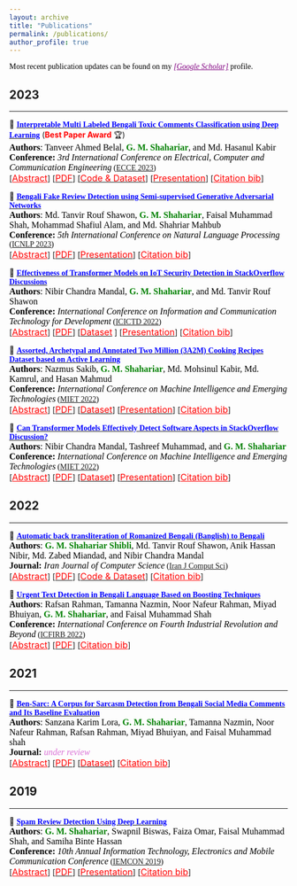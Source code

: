 ```yaml
---
layout: archive
title: "Publications"
permalink: /publications/
author_profile: true
---
```


<span style="color:black; font-family:Georgia;">Most recent publication updates can be found on my <a style ="color:#800080;" href="https://scholar.google.com/citations?hl=en&user=GBaSF7MAAAAJ&view_op=list_works&sortby=pubdate"><em>[Google Scholar]</em></a> profile.</span>

## 2023
---------
<!-- Paper 05 -->
📌 [<span style="color:blue;font-family:Trebuchet MS;">**Interpretable Multi Labeled Bengali Toxic Comments Classification using Deep Learning**</span>](https://ieeexplore.ieee.org/document/10101588) (<span style="color:red"><strong>Best Paper Award</strong></span> 🏆)<br>
<span style="color:black;font-family:Georgia">
	<font size="3"><strong>Authors</strong>: Tanveer Ahmed Belal, <strong style="color:green">G. M. Shahariar</strong>, and Md. Hasanul Kabir </font>
</span>
<br>
<span style="color:black;font-family:Georgia">
	<font size="3"><strong>Conference:</strong><em> 3rd International Conference on Electrical, Computer and Communication Engineering</em></font> ([ECCE 2023](https://webs.cuet.ac.bd/ecce/))
</span>
<br>
[<a style="color:red;" href="#" onclick="$('#ecce2023_abstract').toggle();return false;"><font size="3">Abstract</font></a>] [[<span style ="color:red"><font size="3">PDF</font></span>](https://www.researchgate.net/publication/369924719_Interpretable_Multi_Labeled_Bengali_Toxic_Comments_Classification_using_Deep_Learning)] [[<span style ="color:red"><font size="3">Code & Dataset</font></span>](https://github.com/deepu099cse/Multi-Labeled-Bengali-Toxic-Comments-Classification)] [[<span style ="color:red"><font size="3">Presentation</font></span>](https://shahariar-shibli.github.io/files/ECCE2023/ECCE-Toxic-Comments-Presentation.pptx)] [<a style="color:red;" href="#" onclick="$('#ecce2023_bib').toggle();return false;"><font size="3">Citation bib</font></a>] 

<div id="ecce2023_bib" class="bib" style="display:none;">
	<pre>
	  @INPROCEEDINGS{10101588,
	  author={Belal, Tanveer Ahmed and Shahariar, G. M. and Kabir, Md. Hasanul},
	  booktitle={2023 International Conference on Electrical, Computer and Communication Engineering (ECCE)}, 
	  title={Interpretable Multi Labeled Bengali Toxic Comments Classification using Deep Learning}, 
	  year={2023},
	  volume={},
	  number={},
	  pages={1-6},
	  doi={10.1109/ECCE57851.2023.10101588}}
	</pre>
</div>

<div id="ecce2023_abstract" class="abstract" style="display:none;">
	<p style="text-align:justify; color:black;font-family:Monaco;"> 
		<font size="3">
			This paper presents a deep learning-based pipeline for categorizing Bengali toxic comments, 
			in which at first a binary classification model is used to determine whether a comment is toxic or not, 
			and then a multi-label classifier is employed to determine which toxicity type the comment belongs to. 
			For this purpose, we have prepaBlue a manually labeled dataset consisting of 16,073 instances among which 8,488 are Toxic 
			and any toxic comment may correspond to one or more of the six toxic categories - vulgar, hate, religious, threat, troll, 
			and insult simulta-neously. Long Short Term Memory (LSTM) with BERT Embedding achieved 89.42% accuracy for the binary classification 
			task while as a multi-label classifier, a combination of Convolutional Neural Network and Bi-directional Long Short Term Memory 
			(CNN-BiLSTM) with attention mechanism achieved 78.92% accuracy and 0.86 as weighted F1-score. To explain the pBlueictions and interpret 
			the word feature importance during classification by the proposed models, we utilized Local Interpretable Model-Agnostic Explanations (LIME) framework.
		</font>
	</p>
</div>

<!-- Paper 04 -->
📌 [<span style="color:blue;font-family:Trebuchet MS;">**Bengali Fake Review Detection using Semi-supervised Generative Adversarial Networks**</span>](https://ieeexplore.ieee.org/document/10236810)<br>
<span style="color:black;font-family:Georgia">
	<font size="3"><strong>Authors</strong>: Md. Tanvir Rouf Shawon, <strong style="color:green">G. M. Shahariar</strong>, Faisal Muhammad Shah, Mohammad Shafiul Alam, and Md. Shahriar Mahbub</font>
</span>
<br>
<span style="color:black;font-family:Georgia">
	<font size="3"><strong>Conference:</strong><em> 5th International Conference on Natural Language Processing</em></font> ([ICNLP 2023](http://www.icnlp.net/index.html))
</span>
<br>
[<a style="color:red;" href="#" onclick="$('#icnlp2023_abstract').toggle();return false;"><font size="3">Abstract</font></a>] [[<span style ="color:red"><font size="3">PDF</font></span>](https://arxiv.org/abs/2304.02739)] [[<span style ="color:red"><font size="3">Presentation</font></span>](https://shahariar-shibli.github.io/files/ICNLP2023/BFRD-Final.pdf)] [<a style="color:red;" href="#" onclick="$('#icnlp2023_bib').toggle();return false;"><font size="3">Citation bib</font></a>] 

<div id="icnlp2023_bib" class="bib" style="display:none;">
	<pre>
		@INPROCEEDINGS{10236810,
		  author={Shawon, Md. Tanvir Rouf and Shahariar, G. M. and Shah, Faisal Muhammad and Alam, Mohammad Shafiul and Mahbub, Md. Shahriar},
		  booktitle={2023 5th International Conference on Natural Language Processing (ICNLP)}, 
		  title={Bengali Fake Review Detection using Semi-supervised Generative Adversarial Networks}, 
		  year={2023},
		  volume={},
		  number={},
		  pages={12-16},
		  doi={10.1109/ICNLP58431.2023.00011}}
	</pre>
</div>

<div id="icnlp2023_abstract" class="abstract" style="display:none;">
	<p style="text-align:justify; color:black;font-family:Monaco;"> 
		<font size="3">
			This paper investigates the potential of semi-supervised Generative Adversarial Networks (GANs) to fine-tune pretrained language 
			models in order to classify Bengali fake reviews from real reviews with a few annotated data. With the rise of social media and e-commerce, 
			the ability to detect fake or deceptive reviews is becoming increasingly important in order to protect consumers from being misled by false 
			information. Any machine learning model will have trouble identifying a fake review, especially for a low resource language like Bengali. 
			We have demonstrated that the proposed semi-supervised GAN-LM architecture (generative adversarial network on top of a pretrained language 
			model) is a viable solution in classifying Bengali fake reviews as the experimental results suggest that even with only 1024 annotated samples, 
			BanglaBERT with semi-supervised GAN (SSGAN) achieved an accuracy of 83.59% and a f1-score of 84.89% outperforming other pretrained language 
			models - BanglaBERT generator, Bangla BERT Base and Bangla-Electra by almost 3%, 4% and 10% respectively in terms of accuracy. The experiments 
			were conducted on a manually labeled food review dataset consisting of total 6014 real and fake reviews collected from various social media 
			groups. Researchers that are experiencing difficulty recognizing not just fake reviews but other classification issues owing to a lack of 
			labeled data may find a solution in our proposed methodology.
		</font>
	</p>
</div>

<!-- Paper 03 --> 
📌 [<span style="color:Blue;font-family:Trebuchet MS;">**Effectiveness of Transformer Models on IoT Security Detection in StackOverflow Discussions**</span>](https://link.springer.com/chapter/10.1007/978-981-19-7528-8_10)<br>
<span style="color:black;font-family:Georgia">
	<font size="3"><strong>Authors</strong>: Nibir Chandra Mandal, <strong style="color:green">G. M. Shahariar</strong>, and Md. Tanvir Rouf Shawon</font>
</span>
<br>
<span style="color:black;font-family:Georgia">
	<font size="3"><strong>Conference:</strong><em> International Conference on Information and Communication Technology for Development</em></font> ([ICICTD 2022](https://link.springer.com/book/10.1007/978-981-19-7528-8))
</span>
<br>
[<a style="color:red;" href="#" onclick="$('#icictd2023_abstract').toggle();return false;"><font size="3">Abstract</font></a>] [[<span style ="color:red"><font size="3">PDF</font></span>](https://arxiv.org/pdf/2207.14542.pdf)] [[<span style ="color:red"><font size="3">Dataset</font></span>](https://github.com/shahariar-shibli/Effectiveness-of-Transformer-Models-on-IoT-Security-Detection-in-StackOverflow-Discussions) ] [[<span style ="color:red"><font size="3">Presentation</font></span>](https://shahariar-shibli.github.io/files/ICICTD2022/PaperID_68.pdf)] [<a style="color:red;" href="#" onclick="$('#icictd2023_bib').toggle();return false;"><font size="3">Citation bib</font></a>] 

<div id="icictd2023_bib" class="bib" style="display:none;">
	<pre>
		@InProceedings{mandalSecurity,
			author="Mandal, Nibir Chandra
			and Shahariar, G. M.
			and Shawon, Md. Tanvir Rouf",
			title="Effectiveness of Transformer Models on IoT Security Detection in StackOverflow Discussions",
			booktitle="Proceedings of International Conference on Information and Communication Technology for Development",
			year="2023",
			publisher="Springer Nature Singapore",
			address="Singapore",
			pages="125--137"
		}
	</pre>
</div>

<div id="icictd2023_abstract" class="abstract" style="display:none;">
	<p style="text-align:justify; color:black;font-family:Monaco;"> 
		<font size="3">
			The Internet of Things (IoT) is an emerging concept that directly links to the billions of physical items, or “things” 
			that are connected to the Internet and are all gathering and exchanging information between devices and systems. However, 
			IoT devices were not built with security in mind, which might lead to security vulnerabilities in a multi-device system. 
			Traditionally, we investigated IoT issues by polling IoT developers and specialists. This technique, however, is not scalable 
			since surveying all IoT developers is not feasible. Another way to look into IoT issues is to look at IoT developer discussions 
			on major online development forums like Stack Overflow (SO). However, finding discussions that are relevant to IoT issues is 
			challenging since they are frequently not categorized with IoT-related terms. In this paper, we present the “IoT Security Dataset”, 
			a domain-specific dataset of 7147 samples focused solely on IoT security discussions. As there are no automated tools to label these 
			samples, we manually labeled them. We further employed multiple transformer models to automatically detect security discussions. 
			Through rigorous investigations, we found that IoT security discussions are different and more complex than traditional security 
			discussions. We demonstrated a considerable performance loss (up to 44%) of transformer models on cross-domain datasets when we 
			transferred knowledge from a general-purpose dataset “Opiner”, supporting our claim. Thus, we built a domain-specific IoT security 
			detector with an F1-Score of 0.69. We have made the dataset public in the hope that developers would learn more about the security 
			discussion and vendors would enhance their concerns about product security.
		</font>
	</p>
</div>


<!-- Paper 02 -->
📌 [<span style="color:Blue;font-family:Trebuchet MS;">**Assorted, Archetypal and Annotated Two Million (3A2M) Cooking Recipes Dataset based on Active Learning**</span>](https://doi.org/10.1007/978-3-031-34622-4_15)<br>
<span style="color:black;font-family:Georgia">
	<font size="3"><strong>Authors</strong>: Nazmus Sakib, <strong style="color:green">G. M. Shahariar</strong>, Md. Mohsinul Kabir, Md. Kamrul, and Hasan Mahmud</font>
</span>
<br>
<span style="color:black;font-family:Georgia">
	<font size="3"><strong>Conference:</strong><em> International Conference on Machine Intelligence and Emerging Technologies</em></font> ([MIET 2022](https://confmiet.org/))
</span>
<br>
[<a style="color:red;" href="#" onclick="$('#miet2022_abstract').toggle();return false;"><font size="3">Abstract</font></a>] [[<span style ="color:red"><font size="3">PDF</font></span>](https://arxiv.org/abs/2303.16778)] [[<span style ="color:red"><font size="3">Dataset</font></span>](https://www.kaggle.com/datasets/nazmussakibrupol/3a2m-cooking-recipe-dataset)] [[<span style ="color:red"><font size="3">Presentation</font></span>](https://shahariar-shibli.github.io/files/MIET2022/PaperID_462.pdf)] [<a style="color:red;" href="#" onclick="$('#miet2022_bib').toggle();return false;"><font size="3">Citation bib</font></a>] 

<div id="miet2022_bib" class="bib" style="display:none;">
	<pre>
		@InProceedings{3A2M,
			author="Sakib, Nazmus
			and Shahariar, G. M.
			and Kabir, Md. Mohsinul
			and Hasan, Md. Kamrul
			and Mahmud, Hasan",
			title="Assorted, Archetypal and Annotated Two Million (3A2M) Cooking Recipes Dataset Based on Active Learning",
			booktitle="Machine Intelligence and Emerging Technologies",
			year="2023",
			publisher="Springer Nature Switzerland",
			address="Cham",
			pages="188--203"
		}
	</pre>
</div>

<div id="miet2022_abstract" class="abstract" style="display:none;">
	<p style="text-align:justify; color:black;font-family:Monaco;"> 
		<font size="3">
			Cooking recipes allow individuals to exchange culinary ideas and provide food preparation instructions. Due to a lack of 
			adequate labeled data, categorizing raw recipes found online to the appropriate food genres is a challenging task in this domain. 
			Utilizing the knowledge of domain experts to categorize recipes could be a solution. In this study, we present a novel dataset 
			of two million culinary recipes labeled in respective categories leveraging the knowledge of food experts and an active learning 
			technique. To construct the dataset, we collect the recipes from the RecipeNLG dataset [1]. Then, we employ three human experts 
			whose trustworthiness score is higher than 86.667% to categorize 300K recipe by their Named Entity Recognition (NER) and assign 
			it to one of the nine categories: bakery, drinks, non-veg, vegetables, fast food, cereals, meals, sides and fusion. Finally, we 
			categorize the remaining 1900K recipes using Active Learning method with a blend of Query-by-Committee and Human In The Loop 
			(HITL) approaches. There are more than two million recipes in our dataset, each of which is categorized and has a confidence 
			score linked with it. For the 9 genres, the Fleiss Kappa score of this massive dataset is roughly 0.56026. We believe that the 
			research community can use this dataset to perform various machine learning tasks such as recipe genre classification, recipe 
			generation of a specific genre, new recipe creation, etc. The dataset can also be used to train and evaluate the performance 
			of various NLP tasks such as named entity recognition, part-of-speech tagging, semantic role labeling, and so on.
		</font>
	</p>
</div>

<!-- Paper 01 -->
📌 [<span style="color:Blue;font-family:Trebuchet MS;">**Can Transformer Models Effectively Detect Software Aspects in StackOverflow Discussion?**</span>](https://doi.org/10.1007/978-3-031-34622-4_18)<br>
<span style="color:black;font-family:Georgia">
	<font size="3"><strong>Authors</strong>: Nibir Chandra Mandal, Tashreef Muhammad, and <strong style="color:green">G. M. Shahariar</strong></font>
</span>
<br>
<span style="color:black;font-family:Georgia">
	<font size="3"><strong>Conference:</strong><em> International Conference on Machine Intelligence and Emerging Technologies</em></font> ([MIET 2022](https://confmiet.org/))
</span>
<br>
[<a style="color:red;" href="#" onclick="$('#miet2022_2_abstract').toggle();return false;"><font size="3">Abstract</font></a>] [[<span style ="color:red"><font size="3">PDF</font></span>](https://arxiv.org/abs/2209.12065)] [[<span style ="color:red"><font size="3">Dataset</font></span>](https://shahariar-shibli.github.io/files/MIET2022/UddinSOAspect.csv)] [[<span style ="color:red"><font size="3">Presentation</font></span>](https://shahariar-shibli.github.io/files/MIET2022/PaperID_371.pptx)] [<a style="color:red;" href="#" onclick="$('#miet2022_2_bib').toggle();return false;"><font size="3">Citation bib</font></a>] 

<div id="miet2022_2_bib" class="bib" style="display:none;">
	<pre>
		@InProceedings{mandal2022can,
			author="Mandal, Nibir Chandra
			and Muhammad, Tashreef
			and Shahariar, G. M.",
			title="Can Transformer Models Effectively Detect Software Aspects in StackOverflow Discussion?",
			booktitle="Machine Intelligence and Emerging Technologies",
			year="2023",
			publisher="Springer Nature Switzerland",
			address="Cham",
			pages="226--241"
		}
	</pre>
</div>

<div id="miet2022_2_abstract" class="abstract" style="display:none;">
	<p style="text-align:justify; color:black;font-family:Monaco;"> 
		<font size="3">
			Dozens of new tools and technologies are being incorporated to help developers, which is becoming a source of consternation 
			as they struggle to choose one over the others. For example, there are at least ten frameworks available to developers for 
			developing web applications, posing a conundrum in selecting the best one that meets their needs. As a result, developers 
			are continuously searching for all of the benefits and drawbacks of each API, framework, tool, and so on. One of the typical 
			approaches is to examine all of the features through official documentation and discussion. This approach is time-consuming, 
			often makes it difficult to determine which aspects are the most important to a particular developer and whether a particular 
			aspect is important to the community at large. In this paper, we have used a benchmark API aspects dataset (Opiner) collected 
			from StackOverflow posts and observed how Transformer models (BERT, RoBERTa, DistilBERT, and XLNet) perform in detecting 
			software aspects in textual developer discussion with respect to the baseline Support Vector Machine (SVM) model. Through 
			extensive experimentation, we have found that transformer models improve the performance of baseline SVM for most of the 
			aspects, i.e., 'Performance', 'Security', 'Usability', 'Documentation', 'Bug', 'Legal', 'OnlySentiment', and 'Others'. However, 
			the models fail to apprehend some of the aspects (e.g., 'Community' and 'Potability') and their performance varies depending 
			on the aspects. Also, larger architectures like XLNet are ineffective in interpreting software aspects compared to smaller 
			architectures like DistilBERT.
		</font>
	</p>
</div>

## 2022
---------
<!-- Paper 02 -->
📌 [<span style="color:Blue;font-family:Trebuchet MS;">**Automatic back transliteration of Romanized Bengali (Banglish) to Bengali**</span>](https://link.springer.com/article/10.1007/s42044-022-00122-9)<br>
<span style="color:black;font-family:Georgia">
	<font size="3"><strong>Authors</strong>: <strong style="color:green">G. M. Shahariar Shibli</strong>, Md. Tanvir Rouf Shawon, Anik Hassan Nibir, Md. Zabed Miandad, and Nibir Chandra Mandal</font>
</span>
<br>
<span style="color:black;font-family:Georgia">
	<font size="3"><strong>Journal:</strong><em> Iran Journal of Computer Science</em></font> ([Iran J Comput Sci](https://www.springer.com/journal/42044))
</span>
<br>
[<a style="color:red;" href="#" onclick="$('#iran2022_abstract').toggle();return false;"><font size="3">Abstract</font></a>] [[<span style ="color:red"><font size="3">PDF</font></span>](https://shahariar-shibli.github.io/files/IRAN2022/Banglish_to_Bangla.pdf)] [[<span style ="color:red"><font size="3">Code & Dataset</font></span>](https://github.com/shahariar-shibli/Automatic-Back-Transliteration-of-Romanized-Bengali-Banglish-to-Bengali)] [<a style="color:red;" href="#" onclick="$('#iran2022_bib').toggle();return false;"><font size="3">Citation bib</font></a>] 

<div id="iran2022_bib" class="bib" style="display:none;">
	<pre>
		@article{shibli2022automatic,
		  title={Automatic back transliteration of Romanized Bengali (Banglish) to Bengali},
		  author={Shibli, GM Shahariar and Shawon, Md Tanvir Rouf and Nibir, Anik Hassan and Miandad, Md Zabed and Mandal, Nibir Chandra},
		  journal={Iran Journal of Computer Science},
		  pages={1--12},
		  year={2022},
		  publisher={Springer}
		}
	</pre>
</div>

<div id="iran2022_abstract" class="abstract" style="display:none;">
	<p style="text-align:justify; color:black;font-family:Monaco;"> 
		<font size="3">
			Back transliteration of Romanized Bengali to Bengali is the process of converting text written in the Latin alphabet back into the 
			Bengali script. This is often done in order to improve the readability of Bengali text for Bengali speakers using a simple rules-based 
			system, or an interactive transliteration tool. There are many ways to back transliterate from Romanized Bengali to Bengali, but most 
			of them are either grapheme or phoneme based. This paper introduces a unique pipeline that uses nine open source back transliteration 
			tools to automatically back transliterate Romanized Bengali to Bengali. The pipeline consists of seven steps: (1) processing the 
			Romanized Bengali input; (2) acquiring human transliteration for performance comparison; (3) employing transliteration tools; (4) 
			generating candidate transliterations; (5) post-processing the candidate transliterations; (6) selecting best candidate transliteration, 
			and (7) evaluating the quality of the transliterations through several performance metrics. Experimental results reveal that our approach 
			produced the highest BLEU-1 score of 81.28, BLEU-2 score of 60.75, BLEU-3 score of 44.45, BLEU-4 score of 30.46, and the lowest average 
			Word Error Rate and Word Information Lost of 29.21 and 43.68, respectively, on 1000 Romanized Bengali texts. In terms of recall, 
			we achieved a Rouge-L score of 0.7190.
		</font>
	</p>
</div>

<!-- Paper 01 -->
📌 [<span style="color:Blue;font-family:Trebuchet MS;">**Urgent Text Detection in Bengali Language Based on Boosting Techniques**</span>](https://link.springer.com/chapter/10.1007/978-981-19-2445-3_49)<br>
<span style="color:black;font-family:Georgia">
	<font size="3"><strong>Authors</strong>: Rafsan Rahman, Tamanna Nazmin, Noor Nafeur Rahman, Miyad Bhuiyan, <strong style="color:green">G. M. Shahariar</strong>, and Faisal Muhammad Shah</font>
</span>
<br>
<span style="color:black;font-family:Georgia">
	<font size="3"><strong>Conference:</strong><em> International Conference on Fourth Industrial Revolution and Beyond</em></font> ([ICFIRB 2022](https://link.springer.com/book/10.1007/978-981-19-2445-3))
</span>
<br>
[<a style="color:red;" href="#" onclick="$('#icfirb2022_abstract').toggle();return false;"><font size="3">Abstract</font></a>] [[<span style ="color:red"><font size="3">PDF</font></span>](https://www.researchgate.net/publication/364138051_Urgent_Text_Detection_in_Bengali_Language_Based_on_Boosting_Techniques)] [<a style="color:red;" href="#" onclick="$('#icfirb2022_bib').toggle();return false;"><font size="3">Citation bib</font></a>] 

<div id="icfirb2022_bib" class="bib" style="display:none;">
	<pre>
		@InProceedings{10.1007/978-981-19-2445-3_49,
			author="Rahman, Rafsan
			and Nazmin, Tamanna
			and Rahman, Noor Nafeur
			and Bhuiyan, Miyad
			and Shahariar, G. M.
			and Shah, Faisal Muhammad",
			title="Urgent Text Detection in Bengali Language Based on Boosting Techniques",
			booktitle="Proceedings of International Conference on Fourth Industrial Revolution and Beyond 2021 ",
			year="2022",
			publisher="Springer Nature Singapore",
			address="Singapore",
			pages="697--709",
			isbn="978-981-19-2445-3"
		}
	</pre>
</div>

<div id="icfirb2022_abstract" class="abstract" style="display:none;">
	<p style="text-align:justify; color:black;font-family:Monaco;"> 
		<font size="3">
			This paper presents a learning approach on a unique dataset formulated by authors that detects urgent texts 
			from the posts on social media platforms in Bengali language. It is difficult to keep track of every information 
			we go through social media. In the collision of numerous posts, it is easy to miss information that is urgent. 
			In this advanced era of machine learning, detecting urgent texts among thousands of posts would be much easier 
			if we can implement a model that can filter the urgent text out of them. Therefore, we propose an approach that 
			can identify any type of urgent texts from public posts by leveraging a manually constructed dataset that is fully 
			human annotated. Apart from traditional machine learning classifiers, we applied boosting algorithms in our 
			proposed method in addition. Experimentally, a significant increase in accuracy has been noticed by boosting 
			weak learners. Support Vector Machine (SVM) achieved 80.9% accuracy where gradient boosting outperformed the 
			traditional approach with 82% accuracy while detecting urgent texts in Bengali language.
		</font>
	</p>
</div>


## 2021
-------
<!-- Paper 01 -->
📌 [<span style="color:Blue;font-family:Trebuchet MS;">**Ben-Sarc: A Corpus for Sarcasm Detection from Bengali Social Media Comments and Its Baseline Evaluation**</span>](https://www.researchgate.net/publication/357888683_Ben-Sarc_A_Corpus_for_Sarcasm_Detection_from_Bengali_Social_Media_Comments_and_Its_Baseline_Evaluation)<br>
<span style="color:black;font-family:Georgia">
	<font size="3"><strong>Authors</strong>: Sanzana Karim Lora, <strong style="color:green">G. M. Shahariar</strong>, Tamanna Nazmin, Noor Nafeur Rahman, Rafsan Rahman, Miyad Bhuiyan, and Faisal Muhammad shah</font>
</span>
<br>
	<span style="color:black;font-family:Georgia">
		<font size="3"><strong>Journal:</strong> 
				<span style ="color:orchid">
					<em>under review</em>
				</span>
		</font>
	</span>
<br>
[<a style="color:red;" href="#" onclick="$('#inreview_abstract').toggle();return false;"><font size="3">Abstract</font></a>] [[<span style ="color:red"><font size="3">PDF</font></span>](https://engrxiv.org/preprint/view/2102/4194)] [[<span style ="color:red"><font size="3">Dataset</font></span>](https://docs.google.com/spreadsheets/d/1paQG4X28R7kiV3zYN9Lwa3mJgouXZjqL/edit#gid=785602251)] [<a style="color:red;" href="#" onclick="$('#inreview_bib').toggle();return false;"><font size="3">Citation bib</font></a>] 

<div id="inreview_bib" class="bib" style="display:none;">
	<pre>
		@article{loraben,
		  title={Ben-Sarc: A Corpus for Sarcasm Detection from Bengali Social Media Comments and Its Baseline Evaluation},
		  author={Lora, Sanzana Karim and Shahariar, GM and Nazmin, Tamanna and Rahman, Noor Nafeur and Rahman, Rafsan and Bhuiyan, Miyad and others},
		  publisher={Engineering Archive}
		}
	</pre>
</div>

<div id="inreview_abstract" class="abstract" style="display:none;">
	<p style="text-align:justify; color:black;font-family:Monaco;"> 
		<font size="3">
			Sarcasm detection research of the Bengali language so far can be considered to be narrow due to the unavailability of resources. 
			In this paper, we introduce a large-scale self annotated Bengali corpus for sarcasm detection research problem in the Bengali 
			language named 'Ben-Sarc' containing 25,636 comments, manually collected from different public Facebook pages and evaluated by external 
			evaluators. Then we present a complete strategy to utilize different models of traditional machine learning, deep learning, and 
			transfer learning to detect sarcasm from text using the Ben-Sarc corpus. Finally, we demonstrate a comparison between the performance 
			of traditional machine learning, deep learning, and transfer learning models on our Ben-Sarc corpus. Transfer learning using 
			Indic-Transformers Bengali BERT as a pre-trained source model has achieved the highest accuracy of 75.05%. The second highest 
			accuracy is obtained by the LSTM model with 72.48% and Multinomial Naive Bayes is acquired the third highest with 72.36% accuracy 
			for deep learning and machine learning, respectively. The Ben-Sarc corpus is made publicly available in the hope of advancing 
			the Bengali Natural Language Processing community.
		</font>
	</p>
</div>

## 2019
-------
<!-- Paper 01 -->
📌 [<span style="color:Blue;font-family:Trebuchet MS;">**Spam Review Detection Using Deep Learning**</span>](https://ieeexplore.ieee.org/document/8936148)<br>
<span style="color:black;font-family:Georgia">
	<font size="3"><strong>Authors</strong>: <strong style="color:green">G. M. Shahariar</strong>, Swapnil Biswas, Faiza Omar, Faisal Muhammad Shah, and Samiha Binte Hassan</font>
</span>
<br>
<span style="color:black;font-family:Georgia">
	<font size="3"><strong>Conference:</strong><em> 10th Annual Information Technology, Electronics and Mobile Communication Conference</em></font> ([IEMCON 2019](https://ieee-iemcon.org/ieee-iemcon-2019-2/))
</span>
<br>
[<a style="color:red;" href="#" onclick="$('#iemcon2019_abstract').toggle();return false;"><font size="3">Abstract</font></a>] [[<span style ="color:red"><font size="3">PDF</font></span>](https://www.researchgate.net/publication/338071063_Spam_Review_Detection_Using_Deep_Learning)] [[<span style ="color:red"><font size="3">Presentation</font></span>](https://shahariar-shibli.github.io/files/IEMCON2019/Spam-Final.pptx)] [<a style="color:red;" href="#" onclick="$('#iemcon2019_bib').toggle();return false;"><font size="3">Citation bib</font></a>] 

<div id="iemcon2019_bib" class="bib" style="display:none;">
	<pre>
		@INPROCEEDINGS{8936148,
		  author={Shahariar, G. M. and Biswas, Swapnil and Omar, Faiza and Shah, Faisal Muhammad and Binte Hassan, Samiha},
		  booktitle={2019 IEEE 10th Annual Information Technology, Electronics and Mobile Communication Conference (IEMCON)}, 
		  title={Spam Review Detection Using Deep Learning}, 
		  year={2019},
		  volume={},
		  number={},
		  pages={0027-0033},
		  doi={10.1109/IEMCON.2019.8936148}
		  }
	</pre>
</div>

<div id="iemcon2019_abstract" class="abstract" style="display:none;">
	<p style="text-align:justify; color:black;font-family:Monaco;"> 
		<font size="3">
			A robust and reliable system of detecting spam reviews is a crying need in todays world in order to purchase products 
			without being cheated from online sites. In many online sites, there are options for posting reviews, and thus creating 
			scopes for fake paid reviews or untruthful reviews. These concocted reviews can mislead the general public and put them 
			in a perplexity whether to believe the review or not. Prominent machine learning techniques have been introduced to solve 
			the problem of spam review detection. The majority of current research has concentrated on supervised learning methods, 
			which require labeled data - an inadequacy when it comes to online review. Our focus in this article is to detect any deceptive 
			text reviews. In order to achieve that we have worked with both labeled and unlabeled data and proposed deep learning methods 
			for spam review detection which includes Multi-Layer Perceptron (MLP), Convolutional Neural Network (CNN) and a variant of 
			Recurrent Neural Network (RNN) that is Long Short-Term Memory (LSTM). We have also applied some traditional machine learning 
			classifiers such as Nave Bayes (NB), K Nearest Neighbor (KNN) and Support Vector Machine (SVM) to detect spam reviews and 
			finally, we have shown the performance comparison for both traditional and deep learning classifiers.
		</font>
	</p>
</div>

